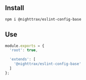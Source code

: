 ## Install

```sh
npm i @nighttrax/eslint-config-base
```


## Use

```js
module.exports = {
  'root': true,
  
  'extends': [
    '@nighttrax/eslint-config-base'
  ]
};
```

